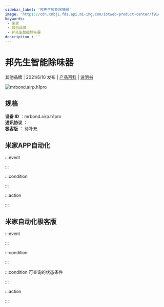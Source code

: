 ```yaml
---
sidebar_label: '邦先生智能除味器'
image: 'https://cdn.cnbj1.fds.api.mi-img.com/iotweb-product-center/f91c34bcb5120d6596e310de47635cb6_168X168-白.png?GalaxyAccessKeyId=AKVGLQWBOVIRQ3XLEW&Expires=9223372036854775807&Signature=h3bRHJSU9ACqOetexpmMgA0jvEE='
keywords: 
 - 米家
 - 其他品牌
 - 邦先生智能除味器
description : ''
---
```

# 邦先生智能除味器

其他品牌 | 2021/6/10 发布 | [产品百科](https://home.mi.com/webapp/content/baike/product/index.html?model=mrbond.airp.h1pro/) | [说明书](https://home.mi.com/views/introduction.html?model=mrbond.airp.h1pro&region=cn)

![mrbond.airp.h1pro](https://cdn.cnbj1.fds.api.mi-img.com/iotweb-product-center/f91c34bcb5120d6596e310de47635cb6_168X168-白.png?GalaxyAccessKeyId=AKVGLQWBOVIRQ3XLEW&Expires=9223372036854775807&Signature=h3bRHJSU9ACqOetexpmMgA0jvEE=)

## 规格  
> 
**设备 ID** ：mrbond.airp.h1pro  
**通讯协议** ：  
**极客版**  ： 待补充 


## 米家APP自动化  

:::event  

:::

:::condition  

:::

:::action   

:::

## 米家自动化极客版  

:::event  

:::

:::condition  

:::

:::condition 可查询的状态条件  

:::

:::action  

:::

        
